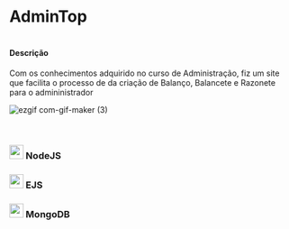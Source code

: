 <h1> AdminTop <h1>

  <h4>Descrição</h4>
  <p>Com os conhecimentos adquirido no curso de Administração, fiz um site que facilita o processo de da criação de Balanço, Balancete e Razonete para o admininistrador</p>
  
  ![ezgif com-gif-maker (3)](https://user-images.githubusercontent.com/82523921/128638995-ab6468a9-a7c6-4441-ab68-12e92f220fc9.gif)
  
  </br>
<h3>
  <img alt="marcação" width="25" src="https://w7.pngwing.com/pngs/628/269/png-transparent-check-mark-computer-icons-checkbox-others-angle-rectangle-logo.png"> 
  NodeJS
<h3>
<h3>
  <img alt="marcação" width="25" src="https://w7.pngwing.com/pngs/628/269/png-transparent-check-mark-computer-icons-checkbox-others-angle-rectangle-logo.png"> 
  EJS
<h3>
<h3>
  <img alt="marcação" width="25" src="https://w7.pngwing.com/pngs/628/269/png-transparent-check-mark-computer-icons-checkbox-others-angle-rectangle-logo.png"> 
  MongoDB
<h3>
